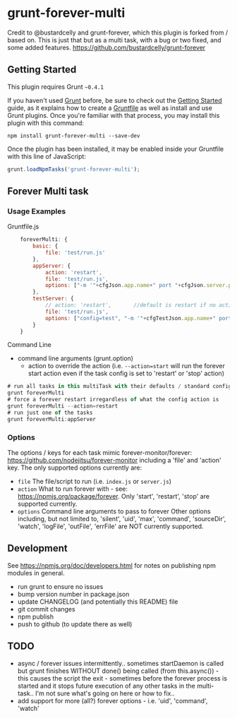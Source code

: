 # grunt-forever-multi

Credit to @bustardcelly and grunt-forever, which this plugin is forked from / based on. This is just that but as a multi task, with a bug or two fixed, and some added features.
https://github.com/bustardcelly/grunt-forever

## Getting Started
This plugin requires Grunt `~0.4.1`

If you haven't used [Grunt](http://gruntjs.com/) before, be sure to check out the [Getting Started](http://gruntjs.com/getting-started) guide, as it explains how to create a [Gruntfile](http://gruntjs.com/sample-gruntfile) as well as install and use Grunt plugins. Once you're familiar with that process, you may install this plugin with this command:

```shell
npm install grunt-forever-multi --save-dev
```

Once the plugin has been installed, it may be enabled inside your Gruntfile with this line of JavaScript:

```js
grunt.loadNpmTasks('grunt-forever-multi');
```


## Forever Multi task

### Usage Examples
Gruntfile.js
```js
	foreverMulti: {
		basic: {
			file: 'test/run.js'
		},
		appServer: {
			action: 'restart',
			file: 'test/run.js',
			options: ["-m '"+cfgJson.app.name+" port "+cfgJson.server.port+"'"]
		},
		testServer: {
			// action: 'restart',		//default is restart if no action specified
			file: 'test/run.js',
			options: ["config=test", "-m '"+cfgTestJson.app.name+" port "+cfgTestJson.server.port+"'"]
		}
	}
```
Command Line
- command line arguments (grunt.option)
	- action to override the action (i.e. `--action=start` will run the forever start action even if the task config is set to 'restart' or 'stop' action)

```js
# run all tasks in this multiTask with their defaults / standard config
grunt foreverMulti
# force a forever restart irregardless of what the config action is
grunt foreverMulti --action=restart
# run just one of the tasks
grunt foreverMulti:appServer
```

### Options
The options / keys for each task mimic forever-monitor/forever: https://github.com/nodejitsu/forever-monitor including a 'file' and 'action' key. The only supported options currently are:
- `file` The file/script to run (i.e. `index.js` or `server.js`)
- `action` What to run forever with - see: https://npmjs.org/package/forever. Only 'start', 'restart', 'stop' are supported currently.
- `options` Command line arguments to pass to forever
Other options including, but not limited to, 'silent', 'uid', 'max', 'command', 'sourceDir', 'watch', 'logFile', 'outFile', 'errFile' are NOT currently supported.

## Development
See https://npmjs.org/doc/developers.html for notes on publishing npm modules in general.
- run grunt to ensure no issues
- bump version number in package.json
- update CHANGELOG (and potentially this README) file
- git commit changes
- npm publish
- push to github (to update there as well)

## TODO
- async / forever issues intermittently.. sometimes startDaemon is called but grunt finishes WITHOUT done() being called (from this.async()) - this causes the script the exit - sometimes before the forever process is started and it stops future execution of any other tasks in the multi-task.. I'm not sure what's going on here or how to fix..
- add support for more (all?) forever options - i.e. 'uid', 'command', 'watch'